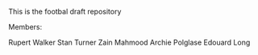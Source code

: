 This is the footbal draft repository 

Members:

Rupert Walker
Stan Turner
Zain Mahmood
Archie Polglase
Edouard Long